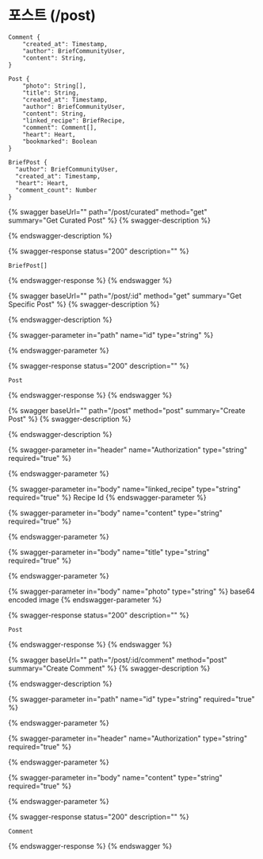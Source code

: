 # 포스트 (/post)

```
Comment {
    "created_at": Timestamp,
    "author": BriefCommunityUser,
    "content": String,
}

Post {
    "photo": String[],
    "title": String,
    "created_at": Timestamp,
    "author": BriefCommunityUser,
    "content": String,
    "linked_recipe": BriefRecipe,
    "comment": Comment[],
    "heart": Heart,
    "bookmarked": Boolean
}

BriefPost {
  "author": BriefCommunityUser,
  "created_at": Timestamp,
  "heart": Heart,
  "comment_count": Number
}
```

{% swagger baseUrl="" path="/post/curated" method="get" summary="Get Curated Post" %}
{% swagger-description %}

{% endswagger-description %}

{% swagger-response status="200" description="" %}
```
BriefPost[]
```
{% endswagger-response %}
{% endswagger %}

{% swagger baseUrl="" path="/post/:id" method="get" summary="Get Specific Post" %}
{% swagger-description %}

{% endswagger-description %}

{% swagger-parameter in="path" name="id" type="string" %}

{% endswagger-parameter %}

{% swagger-response status="200" description="" %}
```
Post
```
{% endswagger-response %}
{% endswagger %}

{% swagger baseUrl="" path="/post" method="post" summary="Create Post" %}
{% swagger-description %}

{% endswagger-description %}

{% swagger-parameter in="header" name="Authorization" type="string" required="true" %}

{% endswagger-parameter %}

{% swagger-parameter in="body" name="linked_recipe" type="string" required="true" %}
Recipe Id
{% endswagger-parameter %}

{% swagger-parameter in="body" name="content" type="string" required="true" %}

{% endswagger-parameter %}

{% swagger-parameter in="body" name="title" type="string" required="true" %}

{% endswagger-parameter %}

{% swagger-parameter in="body" name="photo" type="string" %}
base64 encoded image
{% endswagger-parameter %}

{% swagger-response status="200" description="" %}
```
Post
```
{% endswagger-response %}
{% endswagger %}

{% swagger baseUrl="" path="/post/:id/comment" method="post" summary="Create Comment" %}
{% swagger-description %}

{% endswagger-description %}

{% swagger-parameter in="path" name="id" type="string" required="true" %}

{% endswagger-parameter %}

{% swagger-parameter in="header" name="Authorization" type="string" required="true" %}

{% endswagger-parameter %}

{% swagger-parameter in="body" name="content" type="string" required="true" %}

{% endswagger-parameter %}

{% swagger-response status="200" description="" %}
```
Comment
```
{% endswagger-response %}
{% endswagger %}
